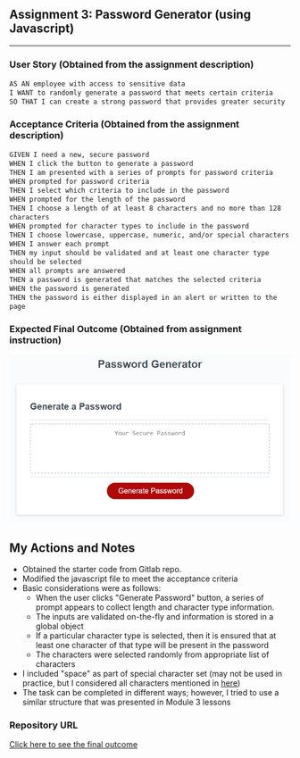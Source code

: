 ## Assignment 3: Password Generator (using Javascript)
---

### User Story (Obtained from the assignment description)

```
AS AN employee with access to sensitive data
I WANT to randomly generate a password that meets certain criteria
SO THAT I can create a strong password that provides greater security
```

### Acceptance Criteria (Obtained from the assignment description)

```
GIVEN I need a new, secure password
WHEN I click the button to generate a password
THEN I am presented with a series of prompts for password criteria
WHEN prompted for password criteria
THEN I select which criteria to include in the password
WHEN prompted for the length of the password
THEN I choose a length of at least 8 characters and no more than 128 characters
WHEN prompted for character types to include in the password
THEN I choose lowercase, uppercase, numeric, and/or special characters
WHEN I answer each prompt
THEN my input should be validated and at least one character type should be selected
WHEN all prompts are answered
THEN a password is generated that matches the selected criteria
WHEN the password is generated
THEN the password is either displayed in an alert or written to the page
```

### Expected Final Outcome (Obtained from assignment instruction)
![password generator demo](./assets/03-javascript-homework-demo.png)

## My Actions and Notes

* Obtained the starter code from Gitlab repo.
* Modified the javascript file to meet the acceptance criteria
* Basic considerations were as follows:
    * When the user clicks "Generate Password" button, a series of prompt appears to collect length and character type information.
    * The inputs are validated on-the-fly and information is stored in a global object
    * If a particular character type is selected, then it is ensured that at least one character of that type will be present in the password
    * The characters were selected randomly from appropriate list of characters 
* I included "space" as part of special character set (may not be used in practice, but I considered all characters mentioned in [here](https://owasp.org/www-community/password-special-characters))
* The task can be completed in different ways; however, I tried to use a similar structure that was presented in Module 3 lessons

### Repository URL
[Click here to see the final outcome](https://samiul1988.github.io/assignment3_password_generator/)